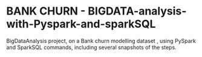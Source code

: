 # BANK CHURN - BIGDATA-analysis-with-Pyspark-and-sparkSQL
BigDataAnalysis project, on a Bank churn modelling dataset , using PySpark and SparkSQL commands, including several snapshots of the steps.
